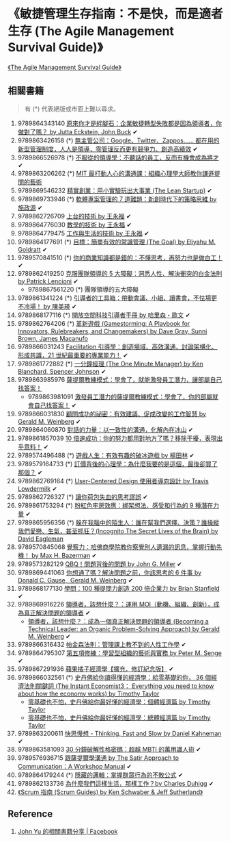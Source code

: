 # 《敏捷管理生存指南：不是快，而是適者生存 (The Agile Management Survival Guide)》

[《The Agile Management Survival Guide》](https://www.acrossbeavers.com/merchandises/bc099011-9c6c-4afb-b733-aafb6e0f2e3c)


## 相關書籍

> 有 (*) 代表絕版或市面上難以尋求。

1. 9789864343140 [原來你才是絆腳石：企業敏捷轉型失敗都是因為領導者，你做對了嗎？ by Jutta Eckstein, John Buck](https://www.tenlong.com.tw/products/9789864343140) ✔
1. 9789863426158 (*) [無主管公司：Google、Twitter、Zappos…… 都在用的新型管理制度，人人是領導，零管理反而更有競爭力、創造高績效](https://www.kobo.com/tw/zh/ebook/bv5_Y2DOaT6H9F9JIxijMw) ✔
1. 9789866526978 (*) [不服從的領導學：不聽話的員工，反而有機會成為將才](https://www.taaze.tw/goods/11311022140.html) ✔
1. 9789863206262 (*) [MIT 最打動人心的溝通課：組織心理學大師教你謙遜提問的藝術](https://www.kobo.com/tw/zh/ebook/mit-3)
1. 9789869546232 [精實創業：用小實驗玩出大事業 (The Lean Startup)](https://www.kobo.com/tw/zh/ebook/TDNrvQTrUTinygKiNTcPgA) ✔
1. 9789869733946 (*) [軟體專案管理的 7 道難題：新創時代下的策略思維 by 施政源](https://www.taaze.tw/goods/11312040097.html) ✔
1. 9789862726709 [上台的技術 by 王永福](https://play.google.com/store/books/details/%E7%8E%8B%E6%B0%B8%E7%A6%8F_%E4%B8%8A%E5%8F%B0%E7%9A%84%E6%8A%80%E8%A1%93?id=_uHiCQAAQBAJ) ✔
1. 9789864776030 [教學的技術 by 王永福](https://www.kobo.com/tw/zh/ebook/26de6983-d1f9-4ed3-a3f2-5199b94c150d) ✔
1. 9789864779475 [工作與生活的技術 by 王永福](https://www.kobo.com/tw/zh/ebook/DAxFNJIRJDe0h-1EuAb0Qg) ✔
1. 9789864177691 (*) [目標：簡單有效的常識管理 (The Goal) by Eliyahu M. Goldratt](https://www.books.com.tw/products/0010346055) ✔
1. 9789570841510 (*) [你的商業知識都是錯的：不懂思考，再努力也是做白工！](https://www.taaze.tw/goods/11311376877.html) ✔
1. 9789862419250 [克服團隊領導的 5 大障礙：洞悉人性、解決衝突的白金法則 by Patrick Lencioni](https://www.tenlong.com.tw/products/9789862419250) ✔
   * 9789867561220 (*) 團隊領導的五大障礙
1. 9789861341224 (*) [引導者的工具箱：帶動會議、小組、讀書會，不怯場更不冷場！ by 陳美瑛](https://www.books.com.tw/products/0010420449) ✔
1. 9789868177116 (*) [開放空間科技引導者手冊 by 哈里森・歐文](http://www.open-quest.com/publication/detail.asp?BookId=B200704180001) ✔
1. 9789862764206 (*) [革新遊戲 (Gamestorming: A Playbook for Innovators, Rulebreakers, and Changemakers) by Dave Gray, Sunni Brown, James Macanufo](https://www.oreilly.com/library/view/gamestorming/9789862764206/)
1. 9789866031243 [Facilitation 引導學：創造場域、高效溝通、討論架構化、形成共識，21 世紀最重要的專業能力！](https://www.taaze.tw/goods/11100640681.html) ✔
1. 9789861772882 (*) [一分鐘經理 (The One Minute Manager) by Ken Blanchard, Spencer Johnson](https://www.books.com.tw/products/0010729818) ✔
1. 9789863985976 [薩提爾教練模式：學會了，就能激發員工潛力，讓部屬自己找答案！](https://www.kobo.com/tw/zh/ebook/espNfVYG2TC9iZxueQf6Aw)
   * 9789863981091 [激發員工潛力的薩提爾教練模式：學會了，你的部屬就會自己找答案！](https://www.taaze.tw/products/11100765627.html) ✔
1. 9789866031830 [顧問成功的祕密：有效建議、促成改變的工作智慧 by Gerald M. Weinberg](https://www.taaze.tw/usedList.html?oid=11100779689) ✔
1. 9789864060870 [對話的力量：以一致性的溝通，化解內在冰山](https://www.kobo.com/tw/zh/ebook/Iaa2iD4UKTCBnusvrHbS8A) ✔
1. 9789861857039 [10 倍速成功：你的努力都用對地方了嗎？移除干擾，表現出乎意料！](https://www.taaze.tw/goods/11311559530.html) ✔
1. 9789574496488 (*) [遊戲人生：有效有趣的破冰遊戲 by 楊田林](http://www.books.com.tw/products/0010651863) ✔
1. 9789579164733 (*) [訂價背後的心理學：為什麼我要的是這個，最後卻買了那個？](https://www.taaze.tw/goods/11311000600.html) ✔
1. 9789862769164 (*) [User-Centered Design 使用者導向設計 by Travis Lowdermilk](https://www.taaze.tw/goods/11311852650.html) ✔
1. 9789862726327 (*) [讓你荷包失血的思考謬誤](https://www.taaze.tw/goods/11311351688.html) ✔
1. 9789861753294 (*) [粉紅色牢房效應：綁架想法、感受和行為的 9 種潛在力量](https://www.taaze.tw/goods/11310779701.html) ✔
1. 9789865956356 (*) [躲在我腦中的陌生人：誰在幫我們選擇、決策？誰操縱我們愛戀、生氣，甚至抓狂？(Incognito The Secret Lives of the Brain) by David Eagleman](https://www.books.com.tw/products/0010577155)
1. 9789570845068 [覺察力：哈佛商學院教你察覺別人遺漏的訊息，掌握行動先機！ by Max H. Bazerman](https://www.taaze.tw/goods/11311579831.html) ✔
1. 9789573282129 [QBQ！問題背後的問題 by John G. Miller](https://www.tenlong.com.tw/products/9789573282129) ✔
1. 9789869441063 [你想通了嗎？解決問題之前，你該思考的 6 件事 by Donald C. Gause,  Gerald M. Weinberg](https://www.taaze.tw/usedList.html?oid=11100817043) ✔
1. 9789868177130 [學問：100 種提問力創造 200 倍企業力 by Brian Stanfield](https://www.taaze.tw/goods/11100243770.html) ✔
1. 9789869916226 [領導者，該想什麼？：運用 MOI（動機、組織、創新），成為真正解決問題的領導者](https://www.taaze.tw/products/11100914756.html) ✔
   * [領導者，該想什麼？：成為一個真正解決問題的領導者 (Becoming a Technical Leader: an Organic Problem-Solving Approach) by Gerald M. Weinberg](https://www.taaze.tw/usedList.html?oid=11100222059#r2) ✔
1. 9789866316432 [帕金森法則：管理課上教不到的人性工作學](https://www.taaze.tw/goods/11311441774.html) ✔
1. 9789864795307 [第五項修練：學習型組織的藝術與實務 by Peter M. Senge](https://www.taaze.tw/products/11100854840.html) ✔
1. 9789867291936 [蘋果橘子經濟學【擴充．修訂紀念版】](https://www.kobo.com/tw/zh/ebook/vcPzJHWiSzmujFlfe6j_Vw) ✔
1. 9789866032561 (*) [史丹佛給你讀得懂的經濟學：給零基礎的你， 36 個經濟法則關鍵詞 (The Instant Economist3： Everything you need to know about how the economy works) by Timothy Taylor](https://www.books.com.tw/products/0010634640)
   * [零基礎也不怕，史丹佛給你最好懂的經濟學：個體經濟篇 by Timothy Taylor](https://www.kobo.com/tw/zh/ebook/WJNk2ejeVzivKwHVUacN3A)
   * [零基礎也不怕，史丹佛給你最好懂的經濟學：總體經濟篇 by Timothy Taylor](https://www.kobo.com/tw/zh/ebook/IJOp7Nk6wTyu_UqAwPIUsg)
1. 9789863200611 [快思慢想 - Thinking, Fast and Slow by Daniel Kahneman](https://www.kobo.com/tw/zh/ebook/0699a594-6684-4500-8648-92794a33477c) ✔
1. 9789863581093 [30 分鐘破解性格密碼：超越 MBTI 的萬用識人術](https://www.taaze.tw//goods/11311412376.html) ✔
1. 9789576936715 [跟薩提爾學溝通 by The Satir Approach to Communication：A Workshop Manual](https://www.books.com.tw/products/0010343056) ✔
1. 9789864179244 (*) [隱藏的邏輯：掌握群眾行為的不敗公式](https://www.kobo.com/tw/zh/ebook/z5xRU-7PQTeGOqLdMrb7TA) ✔
1. 9789862133736 [為什麼我們這樣生活，那樣工作？by Charles Duhigg](https://www.kobo.com/tw/zh/ebook/1a02fff2-81e3-4032-bf83-57849dcca8b0) ✔
1. [《Scrum 指南 (Scrum Guides) by Ken Schwaber & Jeff Sutherland》](https://zh-cht.scrumguides.guru/2020-Scrum-Guide-Chinese-Traditional(Full-Translation).pdf)

## Reference

1. [John Yu 的相關書籍分享 | Facebook](https://www.facebook.com/johnyu42/posts/4406602962707663)
